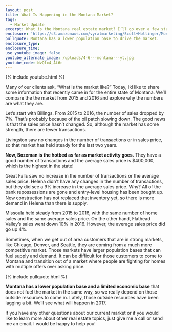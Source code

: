 ```yaml
---
layout: post
title: What Is Happening in the Montana Market?
tags:
  - Market Update
excerpt: What is the Montana real estate market? I’ll go over a few statewide trends from 2015 and 2016 and explore why those numbers are what they are.
enclosure: 'https://s3.amazonaws.com/vyralmarketing/Scott+Hollinger/Montana+Real+Estate++The+Hollinger+Team+Understanding+the+Montana+market.mp4'
pullquote: Montana has a lower population base to drive the market.
enclosure_type:
enclosure_time:
use_youtube_image: false
youtube_alternate_image: /uploads/4-6---montana---yt.jpg
youtube_code: NvQlx4_AL6c
---
```



{% include youtube.html %}

Many of our clients ask, “What is the market like?” Today, I’d like to share some information that recently came in for the entire state of Montana. We’ll compare the the market from 2015 and 2016 and explore why the numbers are what they are.

Let’s start with Billings. From 2015 to 2016, the number of sales dropped by 7%. That’s probably because of the oil patch slowing down. The good news is that the sales price hasn’t changed. So, although the market has some strength, there are fewer transactions.

Livingston saw no changes in the number of transactions or in sales price, so that market has held steady for the last two years.

**Now, Bozeman is the hotbed as far as market activity goes.** They have a good number of transactions and the average sales price is $400,000, which is the highest in the state!

Great Falls saw no increase in the number of transactions or the average sales price. Helena didn’t have any changes in the number of transactions, but they did see a 9% increase in the average sales price. Why? All of the bank repossessions are gone and entry-level housing has been bought up. New construction has not replaced that inventory yet, so there is more demand in Helena than there is supply.

Missoula held steady from 2015 to 2016, with the same number of home sales and the same average sales price. On the other hand, Flathead Valley’s sales went down 10% in 2016. However, the average sales price did go up 4%.

Sometimes, when we get out of area customers that are in strong markets, like Chicago, Denver, and Seattle, they are coming from a much more competitive market. Those markets have larger population bases that can fuel supply and demand. It can be difficult for those customers to come to Montana and transition out of a market where people are fighting for homes with multiple offers over asking price.

{% include pullquote.html %}

**Montana has a lower population base and a limited economic base** that does not fuel the market in the same way, so we really depend on those outside resources to come in. Lately, those outside resources have been lagging a bit. We’ll see what will happen in 2017.

If you have any other questions about our current market or if you would like to learn more about other real estate topics, just give me a call or send me an email. I would be happy to help you!